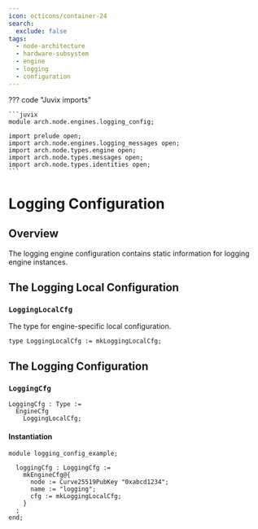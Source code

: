 ```yaml
---
icon: octicons/container-24
search:
  exclude: false
tags:
  - node-architecture
  - hardware-subsystem
  - engine
  - logging
  - configuration
---
```


??? code "Juvix imports"

    ```juvix
    module arch.node.engines.logging_config;

    import prelude open;
    import arch.node.engines.logging_messages open;
    import arch.node.types.engine open;
    import arch.node.types.messages open;
    import arch.node.types.identities open;
    ```

# Logging Configuration

## Overview

The logging engine configuration contains static information for logging engine instances.

## The Logging Local Configuration

### `LoggingLocalCfg`

The type for engine-specific local configuration.

<!-- --8<-- [start:LoggingLocalCfg] -->
```juvix
type LoggingLocalCfg := mkLoggingLocalCfg;
```
<!-- --8<-- [end:LoggingLocalCfg] -->

## The Logging Configuration

### `LoggingCfg`

<!-- --8<-- [start:LoggingCfg] -->
```juvix
LoggingCfg : Type :=
  EngineCfg
    LoggingLocalCfg;
```
<!-- --8<-- [end:LoggingCfg] -->

#### Instantiation

<!-- --8<-- [start:loggingCfg] -->
```juvix extract-module-statements
module logging_config_example;

  loggingCfg : LoggingCfg :=
    mkEngineCfg@{
      node := Curve25519PubKey "0xabcd1234";
      name := "logging";
      cfg := mkLoggingLocalCfg;
    }
  ;
end;
```
<!-- --8<-- [end:loggingCfg] -->
